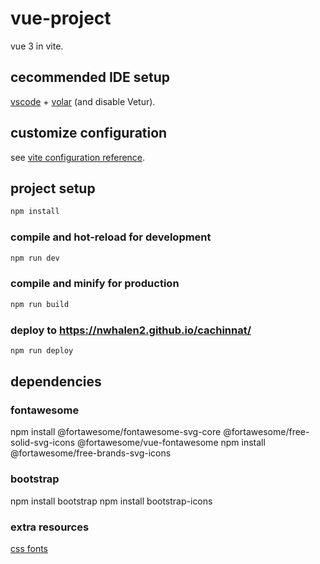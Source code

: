 # vue-project

vue 3 in vite.

## cecommended IDE setup

[vscode](https://code.visualstudio.com/) + [volar](https://marketplace.visualstudio.com/items?itemName=Vue.volar) (and disable Vetur).

## customize configuration

see [vite configuration reference](https://vite.dev/config/).

## project setup

```sh
npm install
```

### compile and hot-reload for development

```sh
npm run dev
```

### compile and minify for production

```sh
npm run build
```

### deploy to https://nwhalen2.github.io/cachinnat/

```sh
npm run deploy
```

## dependencies 

### fontawesome

npm install @fortawesome/fontawesome-svg-core @fortawesome/free-solid-svg-icons @fortawesome/vue-fontawesome
npm install @fortawesome/free-brands-svg-icons

### bootstrap

npm install bootstrap
npm install bootstrap-icons

### extra resources

[css fonts](https://www.w3.org/Style/Examples/007/fonts.en.html)